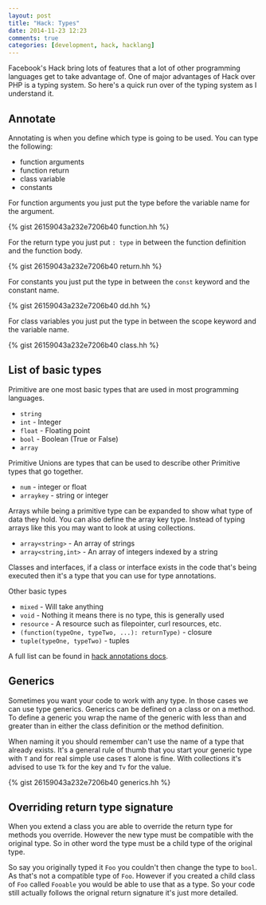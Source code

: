 ```yaml
---
layout: post
title: "Hack: Types"
date: 2014-11-23 12:23
comments: true
categories: [development, hack, hacklang]
---
```

Facebook's Hack bring lots of features that a lot of other programming languages get to take advantage of. One of major advantages of Hack over PHP is a typing system. So here's a quick run over of the typing system as I understand it.

<!-- more -->

## Annotate

Annotating is when you define which type is going to be used. You can type the following:

* function arguments
* function return
* class variable
* constants

For function arguments you just put the type before the variable name for the argument.

{% gist 26159043a232e7206b40 function.hh %}

For the return type you just put `: type` in between the function definition and the function body.

{% gist 26159043a232e7206b40 return.hh %}

For constants you just put the type in between the `const` keyword and the constant name.


{% gist 26159043a232e7206b40 dd.hh %}

For class variables you just put the type in between the scope keyword and the variable name.


{% gist 26159043a232e7206b40 class.hh %}

## List of basic types

Primitive are one most basic types that are used in most programming languages.

* `string`
* `int` - Integer
* `float` - Floating point
* `bool` - Boolean (True or False)
* `array`

Primitive Unions are types that can be used to describe other Primitive types that go together.
* `num` - integer or float
* `arraykey` - string or integer

Arrays while being a primitive type can be expanded to show what type of data they hold. You can also define the array key type. Instead of typing arrays like this you may want to look at using collections.

* `array<string>` - An array of strings
* `array<string,int>`  - An array of integers indexed by a string

Classes and interfaces, if a class or interface exists in the code that's being executed then it's a type that you can use for type annotations.

Other basic types

* `mixed` - Will take anything
* `void` - Nothing it means there is no type, this is generally used
* `resource` - A resource such as filepointer, curl resources, etc.
* `(function(typeOne, typeTwo, ...): returnType)` - closure
* `tuple(typeOne, typeTwo)` - tuples

A full list can be found in [hack annotations docs](http://docs.hhvm.com/manual/en/hack.annotations.usingtypes.php).

## Generics

Sometimes you want your code to work with any type. In those cases we can use type generics. Generics can be defined on a class or on a method. To define a generic you wrap the name of the generic with less than and greater than in either the class definition or the method definition.  

When naming it you should remember can't use the name of a type that already exists. It's a general rule of thumb that you start your generic type with `T` and for real simple use cases `T` alone is fine. With collections it's advised to use `Tk` for the key and `Tv` for the value.

{% gist 26159043a232e7206b40 generics.hh %}

## Overriding return type signature

When you extend a class you are able to override the return type for methods you override. However the new type must be compatible with the original type. So in other word the type must be a child type of the original type.

So say you originally typed it `Foo` you couldn't then change the type to `bool`. As that's not a compatible type of `Foo`. However if you created a child class of `Foo` called `Fooable` you would be able to use that as a type. So your code still actually follows the orignal return signature it's just more detailed.
